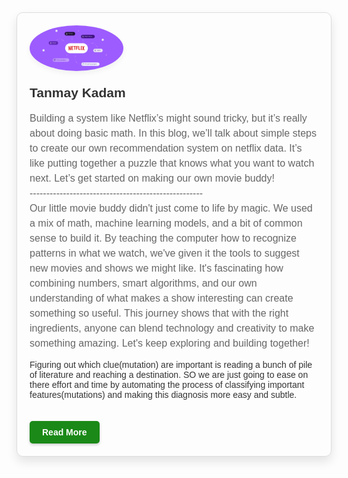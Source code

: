 <div align="left" style="font-family: 'Arial', sans-serif; color: #333; border: 1px solid #ddd; padding: 20px; border-radius: 10px; max-width: 640px; margin: auto; box-shadow: 0 8px 16px rgba(0,0,0,0.1);">
  <a href="https://medium.com/@tanmay.kd](https://medium.com/@tanmay.kdm/navigating-recommendation-engine-22c54c8ccfe4" style="text-decoration: none; color: inherit;">
    <img src="Blog19-Netflix-2-768x372.png" width="150" style="border-radius: 50%; box-shadow: 0 4px 8px rgba(0,0,0,0.05);" alt="Tanmay Kadam"/>
  </a>
  <h2 style="margin-top: 20px; color: #333;">Tanmay Kadam</h2>
  <p style="color: #666; max-width: 600px; margin: auto; font-size: 16px; line-height: 1.5;">
   Building a system like Netflix’s might sound tricky, but it’s really about doing basic math. In this blog, we’ll talk about simple steps to create our own recommendation system on netflix data. It’s like putting together a puzzle that knows what you want to watch next. Let’s get started on making our own movie buddy! <br>
  ----------------------------------------------------<br>
     Our little movie buddy didn't just come to life by magic. We used a mix of math, machine learning models, and a bit of common sense to build it. By teaching the computer how to recognize patterns in what we watch, we've given it the tools to suggest new movies and shows we might like. It's fascinating how combining numbers, smart algorithms, and our own understanding of what makes a show interesting can create something so useful. This journey shows that with the right ingredients, anyone can blend technology and creativity to make something amazing. Let's keep exploring and building together!


Figuring out which clue(mutation) are important is reading a bunch of pile of literature and reaching a destination. SO we are just going to ease on there effort and time by automating the process of classifying important features(mutations) and making this diagnosis more easy and subtle.
  </p>
  <a href="https://medium.com/@tanmay.kdm/navigating-recommendation-engine-22c54c8ccfe4" style="display: inline-block; margin-top: 20px; background-color: #1a8917; color: white; padding: 10px 20px; text-decoration: none; border-radius: 5px; font-weight: bold; box-shadow: 0 2px 4px rgba(0,0,0,0.2);">
    Read More
  </a>
</div>
